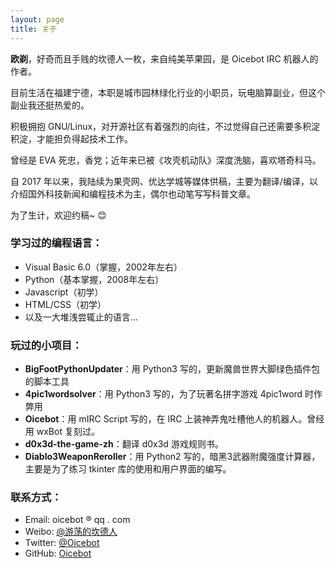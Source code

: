 ```yaml
---
layout: page
title: 关于
---
```

**欧剃**，好奇而且手贱的坎德人一枚，来自纯美苹果园，是 Oicebot IRC 机器人的作者。

目前生活在福建宁德，本职是城市园林绿化行业的小职员，玩电脑算副业，但这个副业我还挺热爱的。

积极拥抱 GNU/Linux，对开源社区有着强烈的向往，不过觉得自己还需要多积淀积淀，才能担负得起技术工作。

曾经是 EVA 死忠，香党；近年来已被《攻壳机动队》深度洗脑，喜欢塔奇科马。

自 2017 年以来，我陆续为果壳网、优达学城等媒体供稿，主要为翻译/编译，以介绍国外科技新闻和编程技术为主，偶尔也动笔写写科普文章。

为了生计，欢迎约稿~ 😊

### 学习过的编程语言：
* Visual Basic 6.0（掌握，2002年左右）
* Python（基本掌握，2008年左右）
* Javascript（初学）
* HTML/CSS（初学）
* 以及一大堆浅尝辄止的语言…

### 玩过的小项目：
* **BigFootPythonUpdater**：用 Python3 写的，更新魔兽世界大脚绿色插件包的脚本工具
* **4pic1wordsolver**：用 Python3 写的，为了玩著名拼字游戏 4pic1word 时作弊用
* **Oicebot**：用 mIRC Script 写的，在 IRC 上装神弄鬼吐槽他人的机器人。曾经用 wxBot 复刻过。
* **d0x3d-the-game-zh**：翻译 d0x3d 游戏规则书。
* **Diablo3WeaponReroller**：用 Python2 写的，暗黑3武器附魔强度计算器，主要是为了练习 tkinter 库的使用和用户界面的编写。

### 联系方式： 
* Email: oicebot &reg; qq &#46; com 
* Weibo: [@游荡的坎德人](https://weibo.com/nervcn/)
* Twitter: [@Oicebot](https://twitter.com/Oicebot)
* GitHub: [Oicebot](https://github.com/oicebot/)